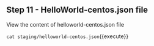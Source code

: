 
## Step 11 - HelloWorld-centos.json file

View the content of helloworld-centos.json file

`cat staging/helloworld-centos.json`{{execute}}

